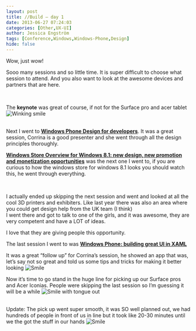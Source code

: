 ```yaml
---
layout: post
title: //Build – day 1
date: 2013-06-27 07:24:03
categories: [Other,UX-UI]
author: Jessica Engström
tags: [Conference,Windows,Windows-Phone,Design]
hide: false
---
```

<p>Wow, just wow!</p> <p>Sooo many sessions and so little time. It is super difficult to choose what session to attend. And you also want to look at the awesome devices and partners that are here.</p> <p>&nbsp;</p> <p>The <strong>keynote</strong> was great of course, if not for the Surface pro and acer tablet <img class="wlEmoticon wlEmoticon-winkingsmile" style="border-top-style: none; border-bottom-style: none; border-right-style: none; border-left-style: none" alt="Winking smile" src="/PostImages/wlEmoticon-winkingsmile_1.png"></p> <p><br>Next I went to <strong><a href="http://channel9.msdn.com/Events/Build/2013/2-202" target="_blank">Windows Phone Design for developers</a></strong>. It was a great session, Corrina is a good presenter and she went through all the design principles thoroughly.</p> <p><strong><a href="http://channel9.msdn.com/Events/Build/2013/2-123" target="_blank">Windows Store Overview for Windows 8.1: new design, new promotion and monetization opportunities</a></strong> was the next one I went to, if you are curious to how the windows store for windows 8.1 looks you should watch this, he went through everything.</p> <p>&nbsp;</p> <p>I actually ended up skipping the next session and went and looked at all the cool 3D printers and exhibiters. Like last year there was also an area where you could get design help from the UK team (I think) <br>I went there and got to talk to one of the girls, and it was awesome, they are very competent and have a LOT of ideas.</p> <p>I love that they are giving people this opportunity.</p> <p>The last session I went to was <strong><a href="http://channel9.msdn.com/Events/Build/2013/2-203" target="_blank">Windows Phone: building great UI in XAML</a></strong></p> <p>It was a great “follow up” for Corrina’s session, he showed an app that was, let’s say not so great and told us some tips and tricks for making it better looking <img class="wlEmoticon wlEmoticon-smile" style="border-top-style: none; border-bottom-style: none; border-right-style: none; border-left-style: none" alt="Smile" src="/PostImages/wlEmoticon-smile_4.png"></p> <p>Now it’s time to go stand in the huge line for picking up our Surface pros and Acer Iconias. People were skipping the last session so I’m guessing it will be a while <img class="wlEmoticon wlEmoticon-smilewithtongueout" style="border-top-style: none; border-bottom-style: none; border-right-style: none; border-left-style: none" alt="Smile with tongue out" src="/PostImages/wlEmoticon-smilewithtongueout_5.png"> <br>&nbsp; <br></p> <p>Update: The pick up went super smooth, it was SO well planned out, we had hundreds of people in front of us in line but it took like 20-30 minutes until we the got the stuff in our hands <img class="wlEmoticon wlEmoticon-smile" style="border-top-style: none; border-bottom-style: none; border-right-style: none; border-left-style: none" alt="Smile" src="/PostImages/wlEmoticon-smile_4.png"></p>
